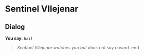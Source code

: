 # Sentinel Vllejenar


## Dialog

**You say:** `hail`



>*Sentinel Vllejenar watches you but does not say a word.*
end
